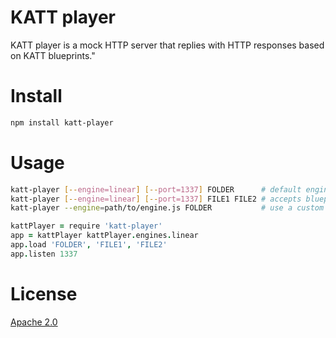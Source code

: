 # KATT player

KATT player is a mock HTTP server that replies with HTTP responses based on KATT blueprints."

# Install

```bash
npm install katt-player
```

# Usage

```bash
katt-player [--engine=linear] [--port=1337] FOLDER      # default engine is linear, port is 1337
katt-player [--engine=linear] [--port=1337] FILE1 FILE2 # accepts blueprints as well
katt-player --engine=path/to/engine.js FOLDER           # use a custom engine
```

```coffee
kattPlayer = require 'katt-player'
app = kattPlayer kattPlayer.engines.linear
app.load 'FOLDER', 'FILE1', 'FILE2'
app.listen 1337
```

# License

[Apache 2.0](http://www.apache.org/licenses/LICENSE-2.0.html)
